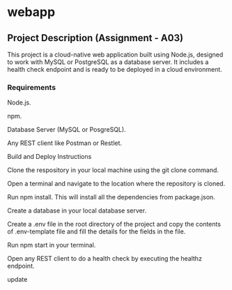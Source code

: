# webapp

## Project Description (Assignment - A03)


This project is a cloud-native web application built using Node.js, designed to work with MySQL or PostgreSQL as a database server. It includes a health check endpoint and is ready to be deployed in a cloud environment.

### Requirements

Node.js.

npm.

Database Server (MySQL or PosgreSQL).

Any REST client like Postman or Restlet.

Build and Deploy Instructions

Clone the respository in your local machine using the git clone command.

Open a terminal and navigate to the location where the repository is cloned.

Run npm install. This will install all the dependencies from package.json.

Create a database in your local database server.

Create a .env file in the root directory of the project and copy the contents of .env-template file and fill the details for the fields in the file.

Run npm start in your terminal.

Open any REST client to do a health check by executing the healthz endpoint.

update
